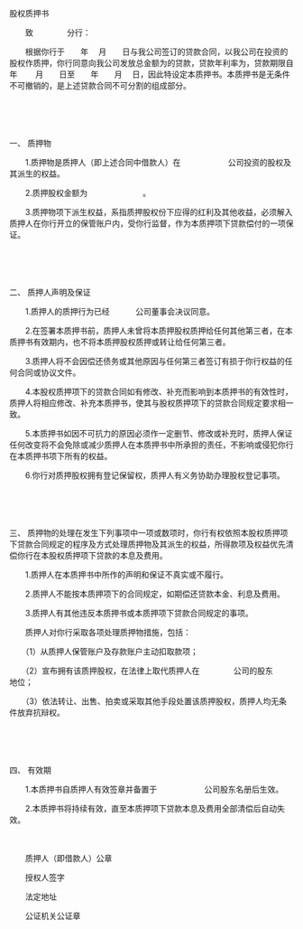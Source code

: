



股权质押书



 

　　致　　　　 分行：

　　根据你行于　　年　 月　　日与我公司签订的贷款合同，以我公司在投资的股权作质押，你行同意向我公司发放总金额为的贷款，贷款年利率为，贷款期限自　　年　　 月　　日至　　年　　月　 日，因此特设定本质押书。本质押书是无条件不可撤销的，是上述贷款合同不可分割的组成部分。

　　

　　

一、
质押物

　　1.质押物是质押人（即上述合同中借款人）在　　　　　　公司投资的股权及其派生的权益。

　　2.质押股权金额为　　　　　　　。

　　3.质押物项下派生权益，系指质押股权份下应得的红利及其他收益，必须解入质押人在你行开立的保管账户内，受你行监督，作为本质押项下贷款偿付的一项保证。

　　

　　

二、
质押人声明及保证 

　　1.质押人的质押行为已经　　　 公司董事会决议同意。

　　2.在签署本质押书前，质押人未曾将本质押股权质押给任何其他第三者，在本质押书有效期内，也不将本质押股权质押或转让给任何第三者。

　　3.质押人将不会因偿还债务或其他原因与任何第三者签订有损于你行权益的任何合同或协议文件。

　　4.本股权质押项下的贷款合同如有修改、补充而影响到本质押书的有效性时，质押人将相应修改、补充本质押书，使其与股权质押项下的贷款合同规定要求相一致。

　　5.本质押书如因不可抗力的原因必须作一定删节、修改或补充时，质押人保证任何改变将不会免除或减少质押人在本质押书中所承担的责任，不影响或侵犯你行在本质押书项下所有的权益。

　　6.你行对质押股权拥有登记保留权，质押人有义务协助办理股权登记事项。

　　

　　

三、
质押物的处理在发生下列事项中一项或数项时，你行有权依照本股权质押项下贷款合同规定的程序及方式处理质押物及其派生的权益，所得款项及权益优先清偿你行在本股权质押项下贷款的本息及费用。

　　1.质押人在本质押书中所作的声明和保证不真实或不履行。

　　2.质押人不能按本质押项下的合同规定，如期偿还贷款本金、利息及费用。

　　3.质押人有其他违反本质押书或本质押项下贷款合同规定的事项。

　　质押人对你行采取各项处理质押物措施，包括：

　　（1）从质押人保管账户及存款账户主动扣取款项；

　　（2）宣布拥有该质押股权，在法律上取代质押人在　　　　 公司的股东　　　　 地位；

　　（3）依法转让、出售、拍卖或采取其他手段处置该质押股权，质押人均无条件放弃抗辩权。

　　

　　

四、
有效期

　　1.本质押书自质押人有效签章并备置于　　　　　　公司股东名册后生效。

　　2.本质押书将持续有效，直至本质押项下贷款本息及费用全部清偿后自动失效。　　

　　

　　质押人（即借款人）公章

　　授权人签字

　　法定地址　

　　公证机关公证章

　　
